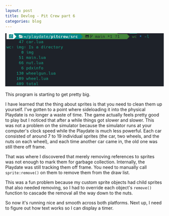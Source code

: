 ```yaml
---
layout: post
title: Devlog - Pit Crew part 6
categories: blog
---
```


![wc](/assets/wc_l.png)

This program is starting to get pretty big.

I have learned that the thing about sprites is that you need to clean them up yourself.  I've gotten to a point where sideloading it into the physical Playdate is no longer a waste of time.  The game actually feels pretty good to play but I noticed that after a while things got slower and slower.  This was not a problem on the simulator because the simulator runs at your computer's clock speed while the Playdate is much less powerful.  Each car consisted of around 7 to 19 individual sprites (the car, two wheels, and the nuts on each wheel), and each time another car came in, the old one was still there off frame.

That was where I discovered that merely removing references to sprites was not enough to mark them for garbage collection.  Internally, the Playdate was still tracking them off frame.  You need to manually call `sprite:remove()` on them to remove them from the draw list.

This was a fun problem because my custom sprite objects had child sprites that also needed removing, so I had to override each object's `remove()` function to cascade the removal all the way down to the nuts.

So now it's running nice and smooth across both platforms.  Next up, I need to figure out how text works so I can display a timer.
